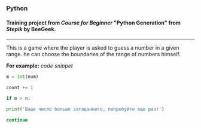 ### Python

#### Training project from *Course for Beginner* "Python Generation" from *Stepik* by BeeGeek.

___

This is a game where the player is asked to guess a number in a given range. he can choose the boundaries of the range of numbers himself.

__For example:__
_code snippet_


``` Python
m = int(num)

count += 1

if m > n:

print('Ваше число больше загаданного, попробуйте еще раз!')

continue

```
